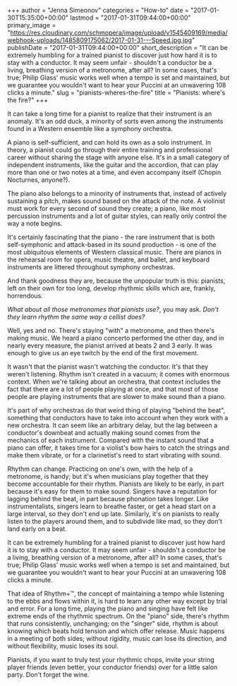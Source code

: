 +++
author = "Jenna Simeonov"
categories = "How-to"
date = "2017-01-30T15:35:00+00:00"
lastmod = "2017-01-31T09:44:00+00:00"
primary_image = "https://res.cloudinary.com/schmopera/image/upload/v1545409169/media/webhook-uploads/1485809175062/2017-01-31---Speed.jpg.jpg"
publishDate = "2017-01-31T09:44:00+00:00"
short_description = "It can be extremely humbling for a trained pianist to discover just how hard it is to stay with a conductor. It may seem unfair - shouldn&#039;t a conductor be a living, breathing version of a metronome, after all? In some cases, that&#039;s true; Philip Glass&#039; music works well when a tempo is set and maintained, but we guarantee you wouldn&#039;t want to hear your Puccini at an unwavering 108 clicks a minute."
slug = "pianists-wheres-the-fire"
title = "Pianists: where&#039;s the fire?"
+++

It can take a long time for a pianist to realize that their instrument is an anomaly. It's an odd duck, a minority of sorts even among the instruments found in a Western ensemble like a symphony orchestra. 

A piano is self-sufficient, and can hold its own as a solo instrument. In theory, a pianist could go through their entire training and professional career without sharing the stage with anyone else. It's in a small category of independent instruments, like the guitar and the accordion, that can play more than one or two notes at a time, and even accompany itself (Chopin Nocturnes, anyone?).

The piano also belongs to a minority of instruments that, instead of actively sustaining a pitch, makes sound based on the attack of the note. A violinist must work for every second of sound they create; a piano, like most percussion instruments and a lot of guitar styles, can really only control the way a note begins.

It's certainly fascinating that the piano - the rare instrument that is both self-symphonic and attack-based in its sound production - is one of the most ubiquitous elements of Western classical music. There are pianos in the rehearsal room for opera, music theatre, and ballet, and keyboard instruments are littered throughout symphony orchestras.

And thank goodness they are, because the unpopular truth is this: pianists, left on their own for too long, develop rhythmic skills which are, frankly, horrendous.

*What about all those metronomes that pianists use?*, you may ask. *Don't they learn rhythm the same way a cellist does?* 

Well, yes and no. There's staying "with" a metronome, and then there's making music. We heard a piano concerto performed the other day, and in nearly every measure, the pianist arrived at beats 2 and 3 early. It was enough to give us an eye twitch by the end of the first movement. 

It wasn't that the pianist wasn't watching the conductor. It's that they weren't listening. Rhythm isn't created in a vacuum; it comes with enormous context. When we're talking about an orchestra, that context includes the fact that there are a lot of people playing at once, and that most of those people are playing instruments that are slower to make sound than a piano.

It's part of why orchestras do that weird thing of playing "behind the beat", something that conductors have to take into account when they work with a new orchestra. It can seem like an arbitrary delay, but the lag between a conductor's downbeat and actually making sound comes from the mechanics of each instrument. Compared with the instant sound that a piano can offer, it takes time for a violist's bow hairs to catch the strings and make them vibrate, or for a clarinetist's reed to start vibrating with sound.

Rhythm can change. Practicing on one's own, with the help of a metronome, is handy; but it's when musicians play together that they become accountable for their rhythm. Pianists are likely to be early, in part because it's easy for them to make sound. Singers have a reputation for lagging behind the beat, in part because phonation takes longer. Like instrumentalists, singers learn to breathe faster, or get a head start on a large interval, so they don't end up late. Similarly, it's on pianists to really listen to the players around them, and to subdivide like mad, so they don't land early on a beat.

It can be extremely humbling for a trained pianist to discover just how hard it is to stay with a conductor. It may seem unfair - shouldn't a conductor be a living, breathing version of a metronome, after all? In some cases, that's true; Philip Glass' music works well when a tempo is set and maintained, but we guarantee you wouldn't want to hear your Puccini at an unwavering 108 clicks a minute.

That idea of Rhythm+™, the concept of maintaining a tempo while listening to the ebbs and flows within it, is hard to learn any other way except by trial and error. For a long time, playing the piano and singing have felt like extreme ends of the rhythmic spectrum. On the "piano" side, there's rhythm that runs consistently, unchanging; on the "singer" side, rhythm is about knowing which beats hold tension and which offer release. Music happens in a meeting of both sides; without rigidity, music can lose its direction, and without flexibility, music loses its soul.

Pianists, if you want to truly test your rhythmic chops, invite your string player friends (even better, your conductor friends) over for a little salon party. Don't forget the wine.
